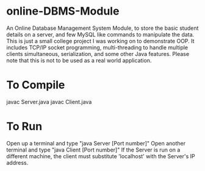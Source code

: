 # online-DBMS-Module
An Online Database Management System Module, to store the basic student details on a server, and few MySQL like commands to manipulate the data. This is just a small college project I was working on to demonstrate OOP. It includes TCP/IP socket programming, multi-threading to handle multiple clients simultaneous, serialization, and some other Java features. Please note that this is not to be used as a real world application.

# To Compile
  javac Server.java
  javac Client.java

# To Run
Open up a terminal and type     "java Server [Port number]"
Open another terminal and type  "java Client <localhost> [Port number]"
If the Server is run on a different machine, the client must substitute 'localhost' with the Server's IP address.
